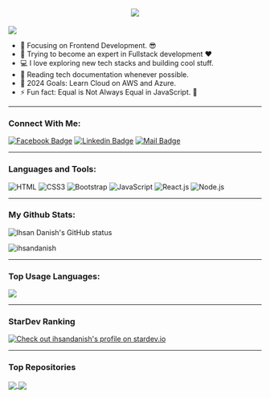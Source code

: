 <h1 align="center">
  <a href="https://git.io/typing-svg">
    <img src="https://readme-typing-svg.herokuapp.com/?lines=Hello,+There!+👋;This+is+Ihsan+Danish....;Nice+to+meet+you!&center=true&size=30">
  </a>
</h1>

![](https://komarev.com/ghpvc/?username=ihsandanish&color=brightgreen)

- 🔭 Focusing on Frontend Development. 😎
- 🌱 Trying to become an expert in Fullstack development ❤
- 💻 I love exploring new tech stacks and building cool stuff.
- 📰 Reading tech documentation whenever possible.
- 🥅 2024 Goals: Learn Cloud on AWS and Azure.
- ⚡ Fun fact: Equal is Not Always Equal in JavaScript. 🤣

---

### Connect With Me:

[![Facebook Badge](https://img.shields.io/badge/Facebook-1877F2?style=for-the-badge&logo=facebook&logoColor=white)](https://www.facebook.com/profile.php?id=100062422124724)
[![Linkedin Badge](https://img.shields.io/badge/LinkedIn-0077B5?style=for-the-badge&logo=linkedin&logoColor=white)](https://www.linkedin.com/in/ihsan-danish-101699298/)
[![Mail Badge](https://img.shields.io/badge/Gmail-D14836?style=for-the-badge&logo=gmail&logoColor=white)](mailto:your-email@example.com)

---

### Languages and Tools:

![HTML](https://img.shields.io/badge/HTML5-E34F26?style=flat-square&logo=html5&logoColor=white)
![CSS3](https://img.shields.io/badge/CSS3-1572B6?style=flat-square&logo=css3&logoColor=white)
![Bootstrap](https://img.shields.io/badge/Bootstrap-563D7C?style=flat-square&logo=bootstrap&logoColor=white)
![JavaScript](https://img.shields.io/badge/JavaScript-F7DF1E?style=flat-square&logo=javascript&logoColor=black)
![React.js](https://img.shields.io/badge/React.js-0081CB?style=flat-square&logo=react&logoColor=61DAFB)
![Node.js](https://img.shields.io/badge/Node.js-43853D?style=flat-square&logo=node.js&logoColor=white)

---

### My Github Stats:

<p>
  <img align="center" src="https://github-readme-stats.vercel.app/api?username=ihsandanish&show_icons=true&include_all_commits=true&theme=algolia&hide_border=true" alt="Ihsan Danish's GitHub status" />
</p>
<p>
  <img align="center" src="https://github-readme-streak-stats.herokuapp.com/?user=ihsandanish&theme=algolia" alt="ihsandanish" />
</p>

---

### Top Usage Languages:

<img align="center" src="https://github-readme-stats.vercel.app/api/top-langs/?username=ihsandanish1&layout=compact&theme=algolia&hide_border=true&&langs_count=10" />

---

### StarDev Ranking

<a href="https://stardev.io/developers/ihsandanish1"><img alt="Check out ihsandanish's profile on stardev.io" src="https://stardev.io/developers/ihsandanish1/badge/languages/locality.svg" /></a>

---

### Top Repositories

<a href="https://github.com/ihsandanish1/developer-portfolio">
  <img align="center" src="https://github-readme-stats.vercel.app/api/pin/?username=ihsandanish1&repo=developer-portfolio&theme=algolia" />
</a>
<a href="https://github.com/ihsandanish1/Express-Postgres-blog">
  <img align="center" src="https://github-readme-stats.vercel.app/api/pin/?username=ihsandanish1&repo=Express-Postgres-blog&theme=algolia" />
</a>
